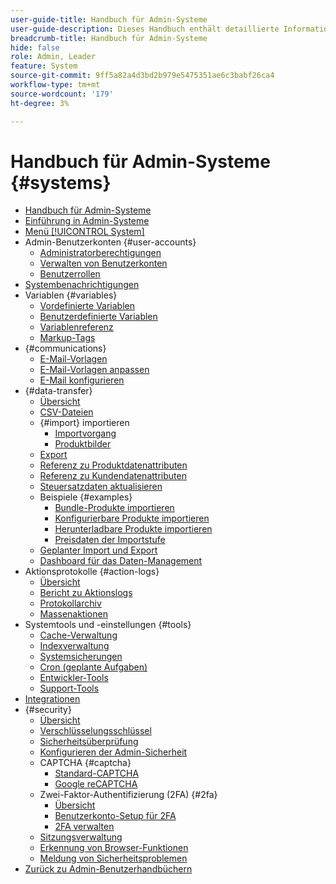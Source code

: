```yaml
---
user-guide-title: Handbuch für Admin-Systeme
user-guide-description: Dieses Handbuch enthält detaillierte Informationen zur Admin-Sicherheit, zu Wartungsvorgängen und zu systemweiten Ressourcen, die organisatorische Funktionen in Ihrem Adobe Commerce-Store unterstützen.
breadcrumb-title: Handbuch für Admin-Systeme
hide: false
role: Admin, Leader
feature: System
source-git-commit: 9ff5a82a4d3bd2b979e5475351ae6c3babf26ca4
workflow-type: tm+mt
source-wordcount: '179'
ht-degree: 3%

---
```



# Handbuch für Admin-Systeme {#systems}

- [Handbuch für Admin-Systeme](guide-overview.md)
- [Einführung in Admin-Systeme](introduction.md)
- [Menü [!UICONTROL System]](system-menu.md)
- Admin-Benutzerkonten {#user-accounts}
   - [Administratorberechtigungen](permissions.md)
   - [Verwalten von Benutzerkonten](permissions-users-all.md)
   - [Benutzerrollen](permissions-user-roles.md)
- [Systembenachrichtigungen](notifications.md)
- Variablen {#variables}
   - [Vordefinierte Variablen](variables-predefined.md)
   - [Benutzerdefinierte Variablen](variables-custom.md)
   - [Variablenreferenz](variables-reference.md)
   - [Markup-Tags](markup-tags.md)
- {#communications}
   - [E-Mail-Vorlagen](email-templates.md)
   - [E-Mail-Vorlagen anpassen](email-template-custom.md)
   - [E-Mail konfigurieren](email-communications.md)
- {#data-transfer}
   - [Übersicht](data-transfer.md)
   - [CSV-Dateien](data-csv.md)
   - {#import} importieren
      - [Importvorgang](data-import.md)
      - [Produktbilder](data-import-product-images.md)
   - [Export](data-export.md)
   - [Referenz zu Produktdatenattributen](data-attributes-product.md)
   - [Referenz zu Kundendatenattributen](data-attributes-customer.md)
   - [Steuersatzdaten aktualisieren](data-transfer-tax-rates.md)
   - Beispiele {#examples}
      - [Bundle-Produkte importieren](data-transfer-bundle-products.md)
      - [Konfigurierbare Produkte importieren](data-transfer-configurable-products.md)
      - [Herunterladbare Produkte importieren](data-transfer-downloadable-products.md)
      - [Preisdaten der Importstufe](data-import-price-tier.md)
   - [Geplanter Import und Export](data-scheduled-import-export.md)
   - [Dashboard für das Daten-Management](data-dashboard.md)
- Aktionsprotokolle {#action-logs}
   - [Übersicht](action-log.md)
   - [Bericht zu Aktionslogs](action-log-report.md)
   - [Protokollarchiv](action-log-archive.md)
   - [Massenaktionen](action-log-bulk-actions.md)
- Systemtools und -einstellungen {#tools}
   - [Cache-Verwaltung](cache-management.md)
   - [Indexverwaltung](index-management.md)
   - [Systemsicherungen](backups.md)
   - [Cron (geplante Aufgaben)](cron.md)
   - [Entwickler-Tools](developer-tools.md)
   - [Support-Tools](support.md)
- [Integrationen](integrations.md)
- {#security}
   - [Übersicht](security.md)
   - [Verschlüsselungsschlüssel](encryption-key.md)
   - [Sicherheitsüberprüfung](security-scan.md)
   - [Konfigurieren der Admin-Sicherheit](security-admin.md)
   - CAPTCHA {#captcha}
      - [Standard-CAPTCHA](security-captcha.md)
      - [Google reCAPTCHA](security-google-recaptcha.md)
   - Zwei-Faktor-Authentifizierung (2FA) {#2fa}
      - [Übersicht](security-two-factor-authentication.md)
      - [Benutzerkonto-Setup für 2FA](security-two-factor-authentication-use.md)
      - [2FA verwalten](security-two-factor-authentication-manage.md)
   - [Sitzungsverwaltung](security-session-management.md)
   - [Erkennung von Browser-Funktionen](security-browser-capabilities-detection.md)
   - [Meldung von Sicherheitsproblemen](security-issue-reporting.md)
- [Zurück zu Admin-Benutzerhandbüchern](https://experienceleague.adobe.com/en/docs/commerce-admin/user-guides/home)



